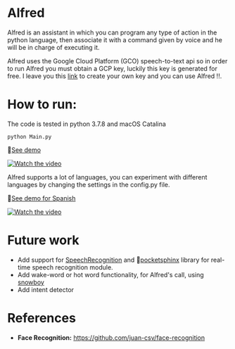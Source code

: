 # Alfred
Alfred is an assistant in which you can program any type of action in the python language, then associate it with a command given by voice and he will be in charge of executing it.

Alfred uses the Google Cloud Platform (GCO) speech-to-text api so in order to run Alfred you must obtain a GCP key, luckily this key is generated for free. I leave you this [link](https://cloud.google.com/iam/docs/creating-managing-service-account-keys?hl=es-419) to create your own key and you can use Alfred !!.


# How to run:
The code is tested in python 3.7.8 and macOS Catalina
<pre><code>python Main.py </code></pre>

[See demo](https://www.youtube.com/watch?v=TCDEL5ZpAsY)

[![Watch the video](https://img.youtube.com/vi/TCDEL5ZpAsY/hqdefault.jpg)](https://youtu.be/TCDEL5ZpAsY)


Alfred supports a lot of languages, you can experiment with different languages by changing the settings in the config.py file.

[See demo for Spanish](https://www.youtube.com/watch?v=IdJVE5_8UNo)

[![Watch the video](https://img.youtube.com/vi/IdJVE5_8UNo/hqdefault.jpg)](https://youtu.be/IdJVE5_8UNo)

# Future work
- Add support for [SpeechRecognition](https://github.com/Uberi/speech_recognition#readme) and [pocketsphinx](https://github.com/cmusphinx/pocketsphinx) library for real-time speech recognition module.
- Add wake-word or hot word functionality, for Alfred's call, using [snowboy](https://github.com/Kitt-AI/snowboy)
- Add intent detector

# References
- **Face Recognition:** https://github.com/juan-csv/face-recognition


